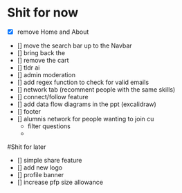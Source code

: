 # Shit for now
- [x] remove Home and About 
- [] move the search bar up to the Navbar 
- [] bring back the 
- [] remove the cart 
- [] tldr ai 
- [] admin moderation 
- [] add regex function to check for valid emails 
- [] network tab (recomment people with the same skills)
- [] connect/follow feature
- [] add data flow diagrams in the ppt (excalidraw)
- [] footer
- [] alumnis network for people wanting to join cu
    - filter questions
    - 


#Shit for later
- [] simple share feature
- [] add new logo
- [] profile banner
- [] increase pfp size allowance